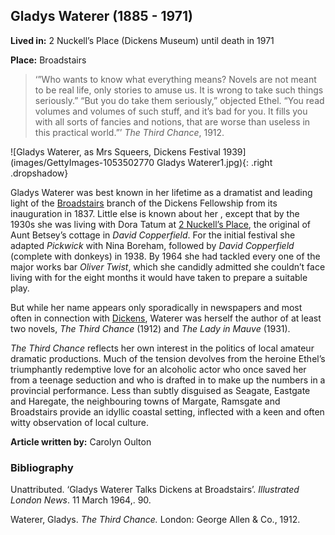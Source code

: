 ## Gladys Waterer (1885 - 1971)

**Lived in:** 2 Nuckell’s Place (Dickens Museum) until death in 1971  

**Place:** Broadstairs

>‘”Who wants to know what everything means? Novels are not meant to be real life, only stories to amuse us. It is wrong to take such things seriously.” 
“But you do take them seriously,” objected Ethel. “You read volumes and volumes of such stuff, and it’s bad for you. It fills you with all sorts of fancies and notions, that are worse than useless in this practical world.”’  _The Third Chance_, 1912. 

![Gladys Waterer, as Mrs Squeers, Dickens Festival 1939](images/GettyImages-1053502770 Gladys Waterer1.jpg){: .right .dropshadow} 

Gladys Waterer was best known in her lifetime as a dramatist and leading light of the [Broadstairs](dickens/dickens-broadstairs) branch of the Dickens Fellowship from its inauguration in 1837. Little else is known about her , except that by the 1930s she was living with Dora Tatum at [2 Nuckell’s Place](dickens/david-copperfield-nuckells-place), the original of Aunt Betsey’s cottage in _David Copperfield_. For the initial festival she adapted _Pickwick_ with Nina Boreham, followed by _David Copperfield_ (complete with donkeys) in 1938. By 1964 she had tackled every one of the major works bar _Oliver Twist_, which she candidly admitted she couldn’t face living with for the eight months it would have taken to prepare a suitable play. 

But while her name appears only sporadically in newspapers and most often in connection with [Dickens](dickens/dickens-biography), Waterer was herself the author of at least two novels, _The Third Chance_ (1912) and _The Lady in Mauve_ (1931). 

_The Third Chance_ reflects her own interest in the politics of local amateur dramatic productions. Much of the tension devolves from the heroine Ethel’s triumphantly redemptive love for an alcoholic actor who once saved her from a teenage seduction and who is drafted in to make up the numbers in a provincial performance. Less than subtly disguised as Seagate, Eastgate and Haregate, the neighbouring towns of Margate, Ramsgate and Broadstairs provide an idyllic coastal setting, inflected with a keen and often witty observation of local culture. 

**Article written by:** Carolyn Oulton

### Bibliography

Unattributed. ‘Gladys Waterer Talks Dickens at Broadstairs’. _Illustrated London News_. 11  March 1964,. 90. 

Waterer, Gladys. _The Third Chance._ London: George Allen & Co., 1912. 

 

 

 

 
<!--stackedit_data:
eyJoaXN0b3J5IjpbNzA2NjQyMDEwXX0=
-->
